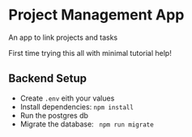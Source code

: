 # Project Management App

An app to link projects and tasks

First time trying this all with minimal tutorial help!

## Backend Setup

* Create `.env` eith your values
* Install dependencies: `npm install`
* Run the postgres db
* Migrate the database: ` npm run migrate`